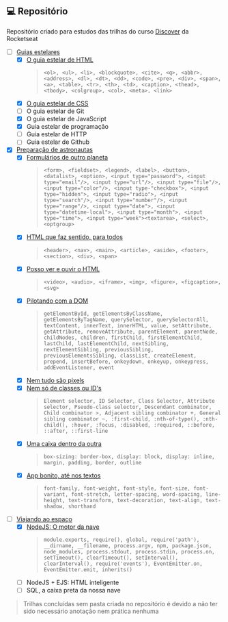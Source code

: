 ## 💻 Repositório

Repositório criado para estudos das trilhas do curso [Discover](https://app.rocketseat.com.br/discover) da Rocketseat

- [ ] [Guias estelares](https://github.com/FelipeBrenner/discover/tree/main/guias-estelares)
    - [x] [O guia estelar de HTML](https://github.com/FelipeBrenner/discover/tree/main/guias-estelares/1-o-guia-estelar-de-html)
        >```<ol>, <ul>, <li>, <blockquote>, <cite>, <q>, <abbr>, <address>, <dl>, <dt>, <dd>, <code>, <pre>, <div>, <span>, <a>, <table>, <tr>, <th>, <td>, <caption>, <thead>, <tbody>, <colgroup>, <col>, <meta>, <link>```
    - [x] [O guia estelar de CSS](https://github.com/FelipeBrenner/discover/tree/main/guias-estelares/2-o-guia-estelar-de-css)
    - [ ] O guia estelar de Git
    - [x] O guia estelar de JavaScript
    - [x] Guia estelar de programação
    - [ ] Guia estelar de HTTP
    - [ ] Guia estelar de Github
- [x] [Preparação de astronautas](https://github.com/FelipeBrenner/discover/tree/main/preparacao-de-astronautas/)
    - [x] [Formulários de outro planeta](https://github.com/FelipeBrenner/discover/tree/main/preparacao-de-astronautas/1-formularios-de-outro-planeta)
        >```<form>, <fieldset>, <legend>, <label>, <button>, <datalist>, <option>, <input type="password">, <input type="email"/>, <input type="url"/>, <input type="file"/>, <input type="color"/>, <input type-"checkbox">, <input type="hidden">, <input type="radio">, <input type="search"/>, <input type="number"/>, <input type="range"/>, <input type="date">, <input type="datetime-local">, <input type="month">, <input type="time">, <input type="week"><textarea>, <select>, <optgroup>```
    - [x] [HTML que faz sentido, para todos](https://github.com/FelipeBrenner/discover/tree/main/preparacao-de-astronautas/2-html-que-faz-sentido-para-todos)
       >```<header>, <nav>, <main>, <article>, <aside>, <footer>, <section>, <div>, <span>```
    - [x] [Posso ver e ouvir o HTML](https://github.com/FelipeBrenner/discover/tree/main/preparacao-de-astronautas/3-posso-ver-e-ouvir-o-html)
        >```<video>, <audio>, <iframe>, <img>, <figure>, <figcaption>, <svg>```
    - [x] [Pilotando com a DOM](https://github.com/FelipeBrenner/discover/tree/main/preparacao-de-astronautas/4-pilotando-com-a-dom)
        >```getElementById, getElementsByClassName, getElementsByTagName, querySelector, querySelectorAll, textContent, innerText, innerHTML, value, setAttribute, getAttribute, removeAttribute, parentElement, parentNode, childNodes, children, firstChild, firstElementChild, lastChild, lastElementChild, nextSibling, nextElementSibling, previousSibling, previousElementsSibling, classList, createElement, prepend, insertBefore, onkeydown, onkeyup, onkeypress, addEventListener, event```
    - [x] [Nem tudo são pixels](https://github.com/FelipeBrenner/discover/tree/main/preparacao-de-astronautas/5-nem-tudo-sao-pixels)
    - [x] [Nem só de classes ou ID's](https://github.com/FelipeBrenner/discover/tree/main/preparacao-de-astronautas/6-nem-so-de-classes-ou-ids)
        >```Element selector, ID Selector, Class Selector, Attribute selector, Pseudo-class selector, Descendant combinator, Child combinator >, Adjacent sibling combinator +, General sibling combinator ~, :first-child, :nth-of-type(), :nth-child(), :hover, :focus, :disabled, :required, ::before, ::after, ::first-line```
    - [x] [Uma caixa dentro da outra](https://github.com/FelipeBrenner/discover/tree/main/preparacao-de-astronautas/7-uma-caixa-dentro-da-outra)
        >```box-sizing: border-box, display: block, display: inline, margin, padding, border, outline```
    - [x] [App bonito, até nos textos](https://github.com/FelipeBrenner/discover/tree/main/preparacao-de-astronautas/7-uma-caixa-dentro-da-outra)
        >```font-family, font-weight, font-style, font-size, font-variant, font-stretch, letter-spacing, word-spacing, line-height, text-transform, text-decoration, text-align, text-shadow, shorthand```
- [ ] [Viajando ao espaço](https://github.com/FelipeBrenner/discover/tree/main/viajando-ao-espaco/)
    - [x] [NodeJS: O motor da nave](https://github.com/FelipeBrenner/discover/tree/main/viajando-ao-espaco/1-nodejs-o-motor-da-nave)
        > ```module.exports, require(), global, require('path'), __dirname, __filename, process.argv, npm, package.json, node_modules, process.stdout, process.stdin, process.on, setTimeout(), clearTimeout(), setInterval(), clearInterval(), require('events'), EventEmitter.on, EventEmitter.emit, inherits()```
    - [ ] NodeJS + EJS: HTML inteligente
    - [ ] SQL, a caixa preta da nossa nave

> Trilhas concluídas sem pasta criada no repositório é devido a não ter sido necessário anotação nem prática nenhuma
